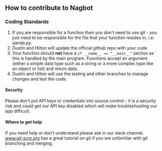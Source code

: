 ## How to contribute to Nagbot

### Coding Standards

1. If you are responsible for a function then you don't need to use git - you just need to be responsible for the file that your function resides in, i.e: qanda.py. 
2. Dustin and Hilton will update the official github repo with your code
3. Your function should **not** have a `if __name__ == "__main__"` section as this is handled by the main program. Functions accept an argument (either a simple data type such as a string or a more complex type like an object or list) and return data.
4. Dustin and Hilton will use the testing and other branches to manage changes and test the code.

#### Security

Please don't put API keys or credentials into source control - it is a security risk and could get our API key disabled 
which will make troubleshooting our app difficult.


#### Where to get help

If you need help or don't understand please ask in our slack channel. www.git-scm.org has a great tutorial on git if you 
are unfamiliar with git branching and merging. 




